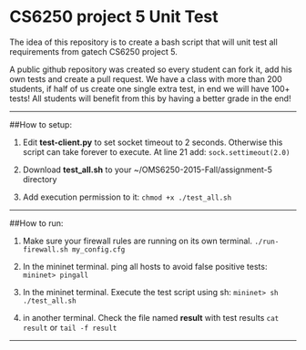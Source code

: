 
# CS6250 project 5 Unit Test
The idea of this repository is to create a bash script that will unit test all requirements from gatech CS6250 project 5. 

A public github repository was created so every student can fork it, add his own tests and create a pull request. We have a class with more than 200 students, if half of us create one single extra test, in end we will have 100+ tests! All students will benefit from this by having a better grade in the end! 

-------------

##How to setup:

 1. Edit **test-client.py** to set socket timeout to 2 seconds. Otherwise this script can take forever to execute.
At line 21 add: 
`sock.settimeout(2.0)`

 2. Download **test_all.sh** to your ~/OMS6250-2015-Fall/assignment-5 directory

 3. Add execution permission to it: `chmod +x ./test_all.sh`


-------------

##How to run:
 1. Make sure your firewall rules are running on its own terminal. `./run-firewall.sh my_config.cfg`

 2. In the mininet terminal. ping all hosts to avoid false positive tests:
`mininet> pingall`

 3. In the mininet terminal. Execute the test script using sh:
`mininet> sh ./test_all.sh`

 4. in another terminal. Check the file named **result** with test results 
 `cat result` or `tail -f result`

-------------
